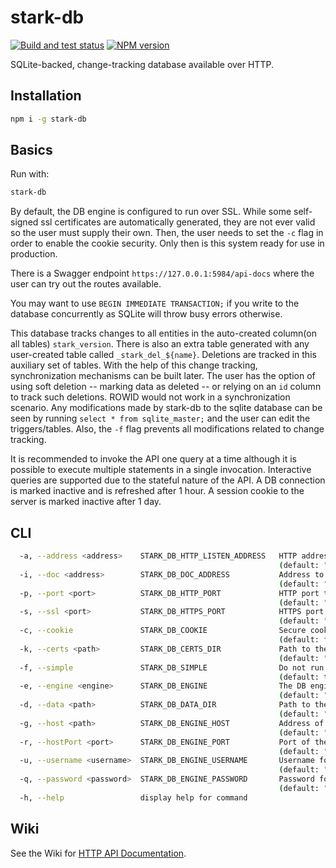 # stark-db

[![Build and test status](https://github.com/WeWatchWall/stark-db/workflows/Node.js%20CI/badge.svg)](https://github.com/WeWatchWall/stark-db/actions?query=workflow%3A%22Node.js+CI%22)
[![NPM version](https://img.shields.io/npm/v/stark-db.svg)](https://www.npmjs.com/package/stark-db)

SQLite-backed, change-tracking database available over HTTP.


## Installation

```bash
npm i -g stark-db
```

## Basics

Run with:

```bash
stark-db
```

By default, the DB engine is configured to run over SSL. While some self-signed
ssl certificates are automatically generated, they are not ever valid so
the user must supply their own. Then, the user needs to set the `-c` flag
in order to enable the cookie security. Only then is this system ready for
use in production.

There is a Swagger endpoint `https://127.0.0.1:5984/api-docs` where the user can
try out the routes available.

You may want to use `BEGIN IMMEDIATE TRANSACTION;` if you write to the database
concurrently as SQLite will throw busy errors otherwise.

This database tracks changes to all entities in the auto-created column(on all
tables) `stark_version`. There is also an extra table generated with any
user-created table called `_stark_del_${name}`. Deletions are tracked
in this auxiliary set of tables. With the help of this change tracking,
synchronization mechanisms can be built later. The user has the option
of using soft deletion -- marking data as deleted -- or relying on an
`id` column to track such deletions. ROWID would not work in a synchronization
scenario. Any modifications made by stark-db to the sqlite database
can be seen by running `select * from sqlite_master;` and the user can edit the
triggers/tables.
Also, the `-f` flag prevents all modifications related to change tracking.

It is recommended to invoke the API one query at a time although it is possible
to execute multiple statements in a single invocation. Interactive queries are
supported due to the stateful nature of the API. A DB connection is marked
inactive and is refreshed after 1 hour. A session cookie to the server is marked
inactive after 1 day.

## CLI

```bash
  -a, --address <address>    STARK_DB_HTTP_LISTEN_ADDRESS   HTTP address to listen on.
                                                            (default: "127.0.0.1")
  -i, --doc <address>        STARK_DB_DOC_ADDRESS           Address to query by the documentation.
                                                            (default: "https://127.0.0.1")
  -p, --port <port>          STARK_DB_HTTP_PORT             HTTP port to listen on.
                                                            (default: "5983")
  -s, --ssl <port>           STARK_DB_HTTPS_PORT            HTTPS port to listen on.
                                                            (default: "5984")
  -c, --cookie               STARK_DB_COOKIE                Secure cookie, served over valid HTTPS only.
                                                            (default: false)
  -k, --certs <path>         STARK_DB_CERTS_DIR             Path to the certs directory.
                                                            (default: "./certs")
  -f, --simple               STARK_DB_SIMPLE                Do not run change-tracking queries.
                                                            (default: true)
  -e, --engine <engine>      STARK_DB_ENGINE                The DB engine running underneath, i.e. sqlite or postgres.
                                                            (default: "sqlite")
  -d, --data <path>          STARK_DB_DATA_DIR              Path to the data directory.
                                                            (default: "./data")
  -g, --host <path>          STARK_DB_ENGINE_HOST           Address of the engine host.
                                                            (default: "localhost")
  -r, --hostPort <port>      STARK_DB_ENGINE_PORT           Port of the engine host.
                                                            (default: "5432")
  -u, --username <username>  STARK_DB_ENGINE_USERNAME       Username for the engine host.
                                                            (default: "postgres")
  -q, --password <password>  STARK_DB_ENGINE_PASSWORD       Password for the engine host.
                                                            (default: "postgres")
  -h, --help                 display help for command
```
## Wiki
See the Wiki for [HTTP API Documentation](https://github.com/WeWatchWall/stark-db/wiki/HTTP-API-Documentation).
